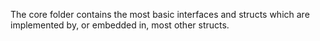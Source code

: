 The core folder contains the most basic interfaces and structs which are implemented by, or embedded in, most other structs.